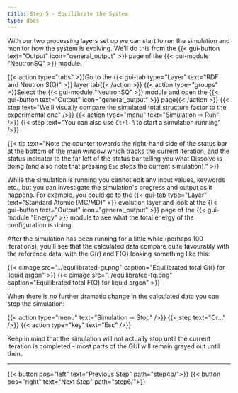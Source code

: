 ```yaml
---
title: Step 5 - Equilibrate the System
type: docs
---
```


With our two processing layers set up we can start to run the simulation and monitor how the system is evolving. We'll do this from the {{< gui-button text="Output" icon="general_output" >}} page of the {{< gui-module "NeutronSQ" >}} module.

{{< action type="tabs" >}}Go to the {{< gui-tab type="Layer" text="RDF and Neutron S(Q)" >}} layer tab{{< /action >}}
{{< action type="groups" >}}Select the {{< gui-module "NeutronSQ" >}} module and open the {{< gui-button text="Output" icon="general_output" >}} page{{< /action >}}
{{< step text="We'll visually compare the simulated total structure factor to the experimental one" />}}
{{< action type="menu" text="Simulation &#8680; Run" />}}
{{< step text="You can also use `Ctrl-R` to start a simulation running" />}}

{{< tip text="Note the counter towards the right-hand side of the status bar at the bottom of the main window which tracks the current iteration, and the status indicator to the far left of the status bar telling you what Dissolve is doing (and also note that pressing `Esc` stops the current simulation)." >}}

While the simulation is running you cannot edit any input values, keywords etc., but you can investigate the simulation's progress and output as it happens. For example, you could go to the {{< gui-tab type="Layer" text="Standard Atomic (MC/MD)" >}} evolution layer and look at the {{< gui-button text="Output" icon="general_output" >}} page of the {{< gui-module "Energy" >}} module to see what the total energy of the configuration is doing.

After the simulation has been running for a little while (perhaps 100 iterations), you'll see that the calculated data compare quite favourably with the reference data, with the G(r) and F(Q) looking something like this:

{{< cimage src="../equilibrated-gr.png" caption="Equilibrated total G(r) for liquid argon" >}}
{{< cimage src="../equilibrated-fq.png" caption="Equilibrated total F(Q) for liquid argon" >}}

When there is no further dramatic change in the calculated data you can stop the simulation:

{{< action type="menu" text="Simulation &#8680; Stop" />}}
{{< step text="Or..." />}}
{{< action type="key" text="Esc" />}}

Keep in mind that the simulation will not actually stop until the current iteration is completed - most parts of the GUI will remain grayed out until then.

* * *
{{< button pos="left" text="Previous Step" path="step4b/">}}
{{< button pos="right" text="Next Step" path="step6/">}}
